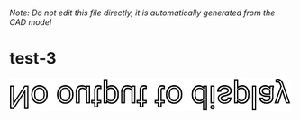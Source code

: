 ###### Note: Do not edit this file directly, it is automatically generated from the CAD model

# test-3

![](/project.svg)



 

